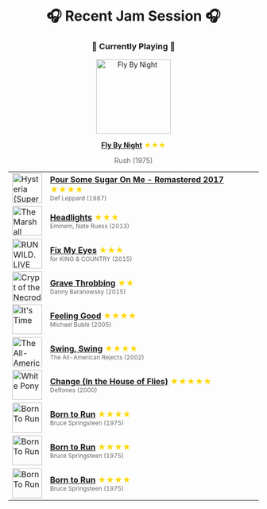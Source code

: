 <div align='center'>

# 🎧 Recent Jam Session 🎧

<h3>🎵 Currently Playing 🎵</h3>

<a href="https://open.spotify.com/track/54TaGh2JKs1pO9daXNXI5q"><img src="https://i.scdn.co/image/ab67616d0000b27311079bb97e1f95d1a917ce0b" width="150" height="150" alt="Fly By Night" /></a>

<b><a href="https://open.spotify.com/track/54TaGh2JKs1pO9daXNXI5q">Fly By Night</a></b><span style="color: gold;"> ★★★</span>

<span style="color: #666;">Rush (1975)</span>

<table style='margin: 0 auto; max-width: 550px;'>
<tr>
<td width="60"><a href="https://open.spotify.com/track/0PdM2a6oIjqepoEfcJo0RO"><img src="https://i.scdn.co/image/ab67616d0000b273222cb38afc3b3b47d9df26aa" width="60" height="60" alt="Hysteria (Super Deluxe)" /></a></td>
<td><b><a href="https://open.spotify.com/track/0PdM2a6oIjqepoEfcJo0RO">Pour Some Sugar On Me - Remastered 2017</a></b> <span style="color: gold;"> ★★★★</span><br><span style="font-size: 12px; color: #666;">Def Leppard (1987)</span></td>
</tr>
<tr>
<td width="60"><a href="https://open.spotify.com/track/222dTwr5XeEgAzEtsrQA0R"><img src="https://i.scdn.co/image/ab67616d0000b273c6338d684995af10c2bf0533" width="60" height="60" alt="The Marshall Mathers LP2 (Deluxe)" /></a></td>
<td><b><a href="https://open.spotify.com/track/222dTwr5XeEgAzEtsrQA0R">Headlights</a></b> <span style="color: gold;"> ★★★</span><br><span style="font-size: 12px; color: #666;">Eminem, Nate Ruess (2013)</span></td>
</tr>
<tr>
<td width="60"><a href="https://open.spotify.com/track/7zJg7aNCvTKW9EtG1Dvzkl"><img src="https://i.scdn.co/image/ab67616d0000b273a9f93956b93ec03a7555ae7d" width="60" height="60" alt="RUN WILD. LIVE FREE. LOVE STRONG. (Deluxe Anniversary Edition)" /></a></td>
<td><b><a href="https://open.spotify.com/track/7zJg7aNCvTKW9EtG1Dvzkl">Fix My Eyes</a></b> <span style="color: gold;"> ★★★</span><br><span style="font-size: 12px; color: #666;">for KING & COUNTRY (2015)</span></td>
</tr>
<tr>
<td width="60"><a href="https://open.spotify.com/track/7GW60PhudhlW2zwBFStTNX"><img src="https://i.scdn.co/image/ab67616d0000b273735452bc4bcbb34782034840" width="60" height="60" alt="Crypt of the Necrodancer (Original Game Soundtrack)" /></a></td>
<td><b><a href="https://open.spotify.com/track/7GW60PhudhlW2zwBFStTNX">Grave Throbbing</a></b> <span style="color: gold;"> ★★</span><br><span style="font-size: 12px; color: #666;">Danny Baranowsky (2015)</span></td>
</tr>
<tr>
<td width="60"><a href="https://open.spotify.com/track/3I09LQbHS3NSU46Ly3tPpR"><img src="https://i.scdn.co/image/ab67616d0000b2735d7d966732bd44ac2a13b614" width="60" height="60" alt="It's Time" /></a></td>
<td><b><a href="https://open.spotify.com/track/3I09LQbHS3NSU46Ly3tPpR">Feeling Good</a></b> <span style="color: gold;"> ★★★★</span><br><span style="font-size: 12px; color: #666;">Michael Bublé (2005)</span></td>
</tr>
<tr>
<td width="60"><a href="https://open.spotify.com/track/003FTlCpBTM4eSqYSWPv4H"><img src="https://i.scdn.co/image/ab67616d0000b273eba2acd1d78fc80ed234af0b" width="60" height="60" alt="The All-American Rejects" /></a></td>
<td><b><a href="https://open.spotify.com/track/003FTlCpBTM4eSqYSWPv4H">Swing, Swing</a></b> <span style="color: gold;"> ★★★★</span><br><span style="font-size: 12px; color: #666;">The All-American Rejects (2002)</span></td>
</tr>
<tr>
<td width="60"><a href="https://open.spotify.com/track/51c94ac31swyDQj9B3Lzs3"><img src="https://i.scdn.co/image/ab67616d0000b2735c53799f473fa3e1a48c00ed" width="60" height="60" alt="White Pony" /></a></td>
<td><b><a href="https://open.spotify.com/track/51c94ac31swyDQj9B3Lzs3">Change (In the House of Flies)</a></b> <span style="color: gold;"> ★★★★★</span><br><span style="font-size: 12px; color: #666;">Deftones (2000)</span></td>
</tr>
<tr>
<td width="60"><a href="https://open.spotify.com/track/6hTcuIQa0sxrrByu9wTD7s"><img src="https://i.scdn.co/image/ab67616d0000b273503143a281a3f30268dcd9f9" width="60" height="60" alt="Born To Run" /></a></td>
<td><b><a href="https://open.spotify.com/track/6hTcuIQa0sxrrByu9wTD7s">Born to Run</a></b> <span style="color: gold;"> ★★★★</span><br><span style="font-size: 12px; color: #666;">Bruce Springsteen (1975)</span></td>
</tr>
<tr>
<td width="60"><a href="https://open.spotify.com/track/6hTcuIQa0sxrrByu9wTD7s"><img src="https://i.scdn.co/image/ab67616d0000b273503143a281a3f30268dcd9f9" width="60" height="60" alt="Born To Run" /></a></td>
<td><b><a href="https://open.spotify.com/track/6hTcuIQa0sxrrByu9wTD7s">Born to Run</a></b> <span style="color: gold;"> ★★★★</span><br><span style="font-size: 12px; color: #666;">Bruce Springsteen (1975)</span></td>
</tr>
<tr>
<td width="60"><a href="https://open.spotify.com/track/6hTcuIQa0sxrrByu9wTD7s"><img src="https://i.scdn.co/image/ab67616d0000b273503143a281a3f30268dcd9f9" width="60" height="60" alt="Born To Run" /></a></td>
<td><b><a href="https://open.spotify.com/track/6hTcuIQa0sxrrByu9wTD7s">Born to Run</a></b> <span style="color: gold;"> ★★★★</span><br><span style="font-size: 12px; color: #666;">Bruce Springsteen (1975)</span></td>
</tr>
</table>
</div>

